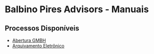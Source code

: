 # Balbino Pires Advisors - Manuais  

## Processos Disponíveis  
- [Abertura GMBH](/processos/abertura-gmbh.md)
- [Arquivamento Eletrônico](/processos/arquivamentoeletronico.md)  
